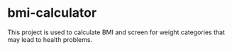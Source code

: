 # bmi-calculator
This project is used to calculate BMI and screen for weight categories  that may lead to health problems.
